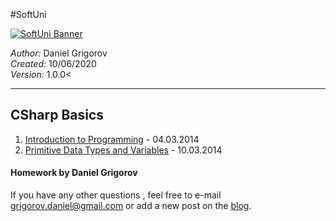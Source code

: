 #SoftUni

<a href="https://softuni.bg/" target="_blank" title="Достъпно и качествено софтуерно образование">
  <img src="http://www.nakov.com/wp-content/uploads/2014/01/Software-University-Logo-blue-horizontal.png" alt="SoftUni Banner" />
</a>

<em>Author:</em> Daniel Grigorov<br/>
<em>Created:</em> 10/06/2020<br/>
<em>Version:</em> 1.0.0< </p>

<hr />


## CSharp Basics
1. [Introduction to Programming](https://github.com/dgrigorov/SoftUni/tree/master/C%23%20Basics/Intro-Programming-Homework) - 04.03.2014
2. [Primitive Data Types and Variables](https://github.com/dgrigorov/SoftUni/tree/master/C%23%20Basics/Primitive-Data-Types-And-Variables) - 10.03.2014




<h4>Homework by Daniel Grigorov</h4>

<p>If you have any other questions , feel free to e-mail <a href="mailto:grigorov.daniel@gmail.com">grigorov.daniel@gmail.com</a> or add a new post on the <a href="http://grigorof.wordpress.com/" title="visit the blog" target="_blank">blog</a>.</p>
